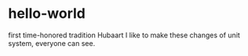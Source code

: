 # hello-world
first time-honored tradition
Hubaart I like to make these changes of unit system, everyone can see.
